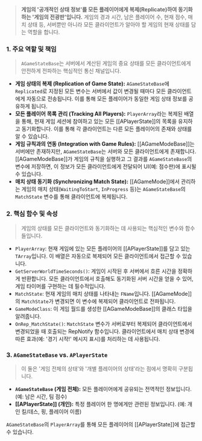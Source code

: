 > **게임의 '공개적인 상태 정보'를 모든 플레이어에게 복제(Replicate)하여 동기화하는 '게임의 전광판'입니다.** 게임의 경과 시간, 남은 플레이어 수, 현재 점수, 매치 상태 등, 서버뿐만 아니라 모든 클라이언트가 알아야 할 게임의 현재 상태를 담는 역할을 합니다.

### **1. 주요 역할 및 책임**
> `AGameStateBase`는 서버에서 계산된 게임의 중요 상태를 모든 클라이언트에게 안전하게 전파하는 핵심적인 통신 채널입니다.
* **게임 상태의 복제 (Replication of Game State):**
    `AGameStateBase`에 `Replicated`로 지정된 모든 변수는 서버에서 값이 변경될 때마다 모든 클라이언트에게 자동으로 전송됩니다. 이를 통해 모든 플레이어가 동일한 게임 상태 정보를 공유하게 됩니다.
* **모든 플레이어 목록 관리 (Tracking All Players):**
    `PlayerArray`라는 복제된 배열을 통해, 현재 게임 세션에 참여하고 있는 모든 [[APlayerState]]의 목록을 유지하고 동기화합니다. 이를 통해 각 클라이언트는 다른 모든 플레이어의 존재와 상태를 알 수 있습니다.
* **게임 규칙과의 연동 (Integration with Game Rules):**
    [[AGameModeBase]]는 서버에만 존재하지만, `AGameStateBase`는 서버와 모든 클라이언트에게 존재합니다. [[AGameModeBase]]가 게임의 규칙을 실행하고 그 결과를 `AGameStateBase`의 변수에 저장하면, 이 정보가 모든 클라이언트에게 전달되어 UI(예: 점수판)에 표시될 수 있습니다.
* **매치 상태 동기화 (Synchronizing Match State):**
    [[AGameMode]]에서 관리하는 게임의 매치 상태(`WaitingToStart`, `InProgress` 등)는 `AGameStateBase`의 `MatchState` 변수를 통해 클라이언트에 복제됩니다.

### **2. 핵심 함수 및 속성**
> 게임의 상태를 모든 클라이언트와 동기화하는 데 사용되는 핵심적인 변수와 함수들입니다.
* `PlayerArray`:
    현재 게임에 있는 모든 플레이어의 [[APlayerState]]를 담고 있는 `TArray`입니다. 이 배열은 자동으로 복제되어 모든 클라이언트에서 접근할 수 있습니다.
* `GetServerWorldTimeSeconds()`:
    게임이 시작된 후 서버에서 흐른 시간을 정확하게 반환합니다. 모든 클라이언트에서 호출해도 동기화된 서버 시간을 얻을 수 있어, 게임 타이머를 구현하는 데 필수적입니다.
* `MatchState`:
    현재 게임의 매치 상태를 나타내는 `FName`입니다. [[AGameMode]]의 `MatchState`가 변경되면 이 변수에 복제되어 클라이언트로 전파됩니다.
* `GameModeClass`:
    이 게임 월드를 생성한 [[AGameModeBase]]의 클래스 타입을 알려줍니다.
* `OnRep_MatchState()`:
    `MatchState` 변수가 서버로부터 복제되어 클라이언트에서 변경되었을 때 호출되는 RepNotify 함수입니다. 클라이언트에서 매치 상태 변경에 따른 효과(예: '경기 시작!' 메시지 표시)를 처리하는 데 사용됩니다.

### **3. `AGameStateBase` vs. `APlayerState`**
> 이 둘은 '게임 전체의 상태'와 '개별 플레이어의 상태'라는 점에서 명확히 구분됩니다.
* **`AGameStateBase` (게임 전체):**
    모든 플레이어에게 공유되는 전역적인 정보입니다. (예: 남은 시간, 팀 점수)
* **[[APlayerState]] (개인):**
    특정 플레이어 한 명에게만 관련된 정보입니다. (예: 개인 킬/데스, 핑, 플레이어 이름)

`AGameStateBase`의 `PlayerArray`를 통해 모든 플레이어의 [[APlayerState]]에 접근할 수 있습니다.